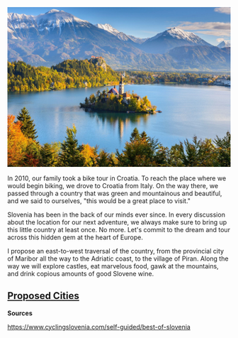 ![Lake Bled](lake-bled.jpg)

In 2010, our family took a bike tour in Croatia. To reach the place where we would begin biking, we drove to Croatia from Italy. On the way there, we passed through a country that was green and mountainous and beautiful, and we said to ourselves, "this would be a great place to visit."

Slovenia has been in the back of our minds ever since. In every discussion about the location for our next adventure, we always make sure to bring up this little country at least once. No more. Let's commit to the dream and tour across this hidden gem at the heart of Europe.

I propose an east-to-west traversal of the country, from the provincial city of Maribor all the way to the Adriatic coast, to the village of Piran. Along the way we will explore castles, eat marvelous food, gawk at the mountains, and drink copious amounts of good Slovene wine.
## [Proposed Cities](https://maps.app.goo.gl/5Tj7WXyMAXsPEW348)

**Sources**

https://www.cyclingslovenia.com/self-guided/best-of-slovenia